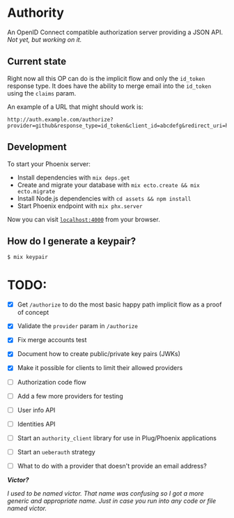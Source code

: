 # Authority

An OpenID Connect compatible authorization server providing a JSON API.
_Not yet, but working on it._

## Current state

Right now all this OP can do is the implicit flow and only the `id_token`
response type. It does have the ability to merge email into the `id_token`
using the `claims` param.

An example of a URL that might should work is:

```
http://auth.example.com/authorize?provider=github&response_type=id_token&client_id=abcdefg&redirect_uri=https%3A%2F%2Fother.example.com%2Fauth%2Fcallback&scope=openid%20profile&nonce=123456&state=xyz&claims=%7B%22id_token%22%3A%7B%22email%22%3A%7B%22essential%22%3Atrue%7D%7D%7D
```

## Development

To start your Phoenix server:

  * Install dependencies with `mix deps.get`
  * Create and migrate your database with `mix ecto.create && mix ecto.migrate`
  * Install Node.js dependencies with `cd assets && npm install`
  * Start Phoenix endpoint with `mix phx.server`

Now you can visit [`localhost:4000`](http://localhost:4000) from your browser.

## How do I generate a keypair?

```sh
$ mix keypair
```

# TODO:

- [x] Get `/authorize` to do the most basic happy path implicit flow as a proof of concept
- [x] Validate the `provider` param in `/authorize`
- [x] Fix merge accounts test
- [x] Document how to create public/private key pairs (JWKs)
- [x] Make it possible for clients to limit their allowed providers
- [ ] Authorization code flow
- [ ] Add a few more providers for testing
- [ ] User info API
- [ ] Identities API
- [ ] Start an `authority_client` library for use in Plug/Phoenix applications
- [ ] Start an `ueberauth` strategy
- [ ] What to do with a provider that doesn't provide an email address?



**_Victor?_**

_I used to be named victor. That name was confusing so I got a more generic and
appropriate name. Just in case you run into any code or file named victor._
